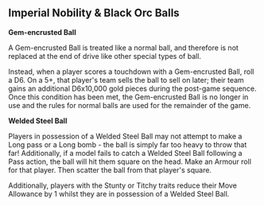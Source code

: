 ## Imperial Nobility & Black Orc Balls

**Gem-encrusted Ball**

A Gem-encrusted Ball is treated like a normal ball, and therefore is not replaced at the end of drive like other special types of ball.

Instead, when a player scores a touchdown with a Gem-encrusted Ball, roll a D6. On a 5+, that player's team sells the ball to sell on later; their team gains an additional D6x10,000 gold pieces during the post-game sequence. Once this condition has been met, the Gem-encrusted Ball is no longer in use and the rules for normal balls are used for the remainder of the game.

**Welded Steel Ball**

Players in possession of a Welded Steel Ball may not attempt to make a Long pass or a Long bomb - the ball is simply far too heavy to throw that far! Additionally, if a model fails to catch a Welded Steel Ball following a Pass action, the ball will hit them square on the head. Make an Armour roll for that player. Then scatter the ball from that player's square.

Additionally, players with the Stunty or Titchy traits reduce their Move Allowance by 1 whilst they are in possession of a Welded Steel Ball.
